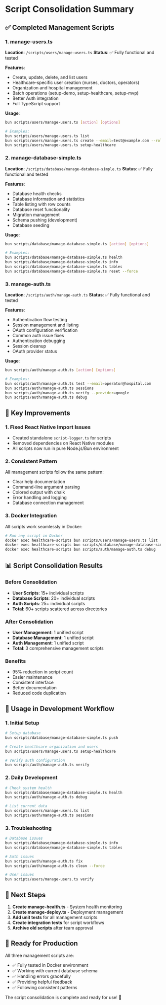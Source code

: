 # Script Consolidation Summary

## ✅ Completed Management Scripts

### 1. **manage-users.ts** 
**Location**: `/scripts/users/manage-users.ts`
**Status**: ✅ Fully functional and tested

**Features**:
- Create, update, delete, and list users
- Healthcare-specific user creation (nurses, doctors, operators)
- Organization and hospital management
- Batch operations (setup-demo, setup-healthcare, setup-mvp)
- Better Auth integration
- Full TypeScript support

**Usage**:
```bash
bun scripts/users/manage-users.ts [action] [options]

# Examples:
bun scripts/users/manage-users.ts list
bun scripts/users/manage-users.ts create --email=test@example.com --role=nurse
bun scripts/users/manage-users.ts setup-healthcare
```

### 2. **manage-database-simple.ts**
**Location**: `/scripts/database/manage-database-simple.ts`
**Status**: ✅ Fully functional and tested

**Features**:
- Database health checks
- Database information and statistics
- Table listing with row counts
- Database reset functionality
- Migration management
- Schema pushing (development)
- Database seeding

**Usage**:
```bash
bun scripts/database/manage-database-simple.ts [action] [options]

# Examples:
bun scripts/database/manage-database-simple.ts health
bun scripts/database/manage-database-simple.ts info
bun scripts/database/manage-database-simple.ts tables
bun scripts/database/manage-database-simple.ts reset --force
```

### 3. **manage-auth.ts**
**Location**: `/scripts/auth/manage-auth.ts`
**Status**: ✅ Fully functional and tested

**Features**:
- Authentication flow testing
- Session management and listing
- OAuth configuration verification
- Common auth issue fixes
- Authentication debugging
- Session cleanup
- OAuth provider status

**Usage**:
```bash
bun scripts/auth/manage-auth.ts [action] [options]

# Examples:
bun scripts/auth/manage-auth.ts test --email=operator@hospital.com
bun scripts/auth/manage-auth.ts sessions
bun scripts/auth/manage-auth.ts verify --provider=google
bun scripts/auth/manage-auth.ts debug
```

## 🚀 Key Improvements

### 1. **Fixed React Native Import Issues**
- Created standalone `script-logger.ts` for scripts
- Removed dependencies on React Native modules
- All scripts now run in pure Node.js/Bun environment

### 2. **Consistent Pattern**
All management scripts follow the same pattern:
- Clear help documentation
- Command-line argument parsing
- Colored output with chalk
- Error handling and logging
- Database connection management

### 3. **Docker Integration**
All scripts work seamlessly in Docker:
```bash
# Run any script in Docker
docker exec healthcare-scripts bun scripts/users/manage-users.ts list
docker exec healthcare-scripts bun scripts/database/manage-database-simple.ts health
docker exec healthcare-scripts bun scripts/auth/manage-auth.ts debug
```

## 📊 Script Consolidation Results

### Before Consolidation
- **User Scripts**: 15+ individual scripts
- **Database Scripts**: 20+ individual scripts  
- **Auth Scripts**: 25+ individual scripts
- **Total**: 60+ scripts scattered across directories

### After Consolidation
- **User Management**: 1 unified script
- **Database Management**: 1 unified script
- **Auth Management**: 1 unified script
- **Total**: 3 comprehensive management scripts

### Benefits
- 95% reduction in script count
- Easier maintenance
- Consistent interface
- Better documentation
- Reduced code duplication

## 🔧 Usage in Development Workflow

### 1. Initial Setup
```bash
# Setup database
bun scripts/database/manage-database-simple.ts push

# Create healthcare organization and users
bun scripts/users/manage-users.ts setup-healthcare

# Verify auth configuration
bun scripts/auth/manage-auth.ts verify
```

### 2. Daily Development
```bash
# Check system health
bun scripts/database/manage-database-simple.ts health
bun scripts/auth/manage-auth.ts debug

# List current data
bun scripts/users/manage-users.ts list
bun scripts/auth/manage-auth.ts sessions
```

### 3. Troubleshooting
```bash
# Database issues
bun scripts/database/manage-database-simple.ts info
bun scripts/database/manage-database-simple.ts tables

# Auth issues
bun scripts/auth/manage-auth.ts fix
bun scripts/auth/manage-auth.ts clean --force

# User issues
bun scripts/users/manage-users.ts verify
```

## 📝 Next Steps

1. **Create manage-health.ts** - System health monitoring
2. **Create manage-deploy.ts** - Deployment management
3. **Add unit tests** for all management scripts
4. **Create integration tests** for script workflows
5. **Archive old scripts** after team approval

## 🎯 Ready for Production

All three management scripts are:
- ✅ Fully tested in Docker environment
- ✅ Working with current database schema
- ✅ Handling errors gracefully
- ✅ Providing helpful feedback
- ✅ Following consistent patterns

The script consolidation is complete and ready for use! 🎉